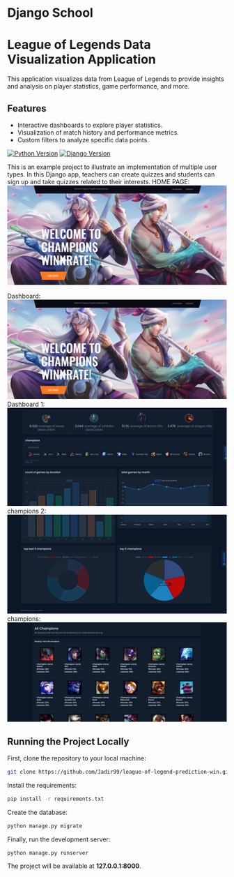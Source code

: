 # Django School
# League of Legends Data Visualization Application

This application visualizes data from League of Legends to provide insights and analysis on player statistics, game performance, and more.

## Features

- Interactive dashboards to explore player statistics.
- Visualization of match history and performance metrics.
- Custom filters to analyze specific data points.

[![Python Version](https://img.shields.io/badge/python-3.9-brightgreen.svg)](https://python.org)
[![Django Version](https://img.shields.io/badge/django-5.1.1-brightgreen.svg)](https://djangoproject.com)

This is an example project to illustrate an implementation of multiple user types. In this Django app, teachers can create quizzes and students can sign up and take quizzes related to their interests.
HOME PAGE:
![Django School Screenshot](./league_of_legends/static/assets/img/homepage.png)

Dashboard:
![Django School Screenshot](./league_of_legends/static/assets/img/homepage.png)
Dashboard 1:
![Django School Screenshot](./league_of_legends/static/assets/img/dashboard.png)
champions 2:
![Django School Screenshot](./league_of_legends/static/assets/img/dashboard2.png)
champions:
![Django School Screenshot](./league_of_legends/static/assets/img/champs.png)




## Running the Project Locally

First, clone the repository to your local machine:

```bash
git clone https://github.com/Jadir99/league-of-legend-prediction-win.git
```

Install the requirements:

```bash
pip install -r requirements.txt
```

Create the database:

```bash
python manage.py migrate
```

Finally, run the development server:

```bash
python manage.py runserver
```

The project will be available at **127.0.0.1:8000**.


